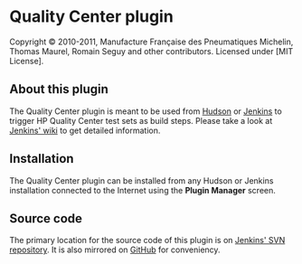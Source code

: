Quality Center plugin
=====================
Copyright &copy; 2010-2011, Manufacture Française des Pneumatiques Michelin, Thomas Maurel, Romain Seguy and other contributors. Licensed under [MIT License].

About this plugin
-----------------
The Quality Center plugin is meant to be used from [Hudson][1] or [Jenkins][2] to trigger HP Quality Center test sets as build steps. Please take a look at [Jenkins' wiki][3] to get detailed information.

Installation
------------
The Quality Center plugin can be installed from any Hudson or Jenkins installation connected to the Internet using the **Plugin Manager** screen.

Source code
-----------
The primary location for the source code of this plugin is on [Jenkins' SVN repository][4]. It is also mirrored on [GitHub][5] for conveniency.

[1]: http://hudson-ci.org/
[2]: http://jenkins-ci.org/
[3]: http://wiki.jenkins-ci.org/display/JENKINS/Quality+Center+Plugin
[4]: https://svn.jenkins-ci.org/trunk/hudson/plugins/qc/
[5]: https://github.com/jenkinsci/qc-plugin
